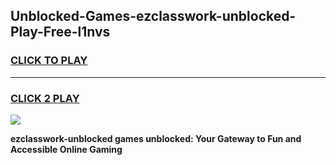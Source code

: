 
## Unblocked-Games-ezclasswork-unblocked-Play-Free-l1nvs
<h3>
<a href="https://premium76.site?title=ezclasswork-unblocked&ref=20M">CLICK TO PLAY</a></h3>
<hr>

<h3>
<a href="https://premium76.site?title=ezclasswork-unblocked&ref=20M">CLICK 2 PLAY</a>
  
</h3>

<a href="https://premium76.site?title=ezclasswork-unblocked&ref=19M"><img src="https://clearcache.store/games.png"></a>


**ezclasswork-unblocked games unblocked: Your Gateway to Fun and Accessible Online Gaming**
